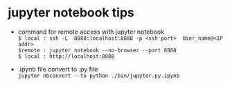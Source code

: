 # jupyter notebook tips
- command for remote access with jupyter notebook   
`$ local : ssh -L  8888:localhost:8888 -p <ssh port>  User_name@<IP addr>`  
`$remote : jupyter notebook --no-browser --port 8888`  
`$ local : http://localhost:8888`

- .ipynb file convert to .py file  
`jupyter nbconvert --to python ./bin/jupyter.py.ipynb`



